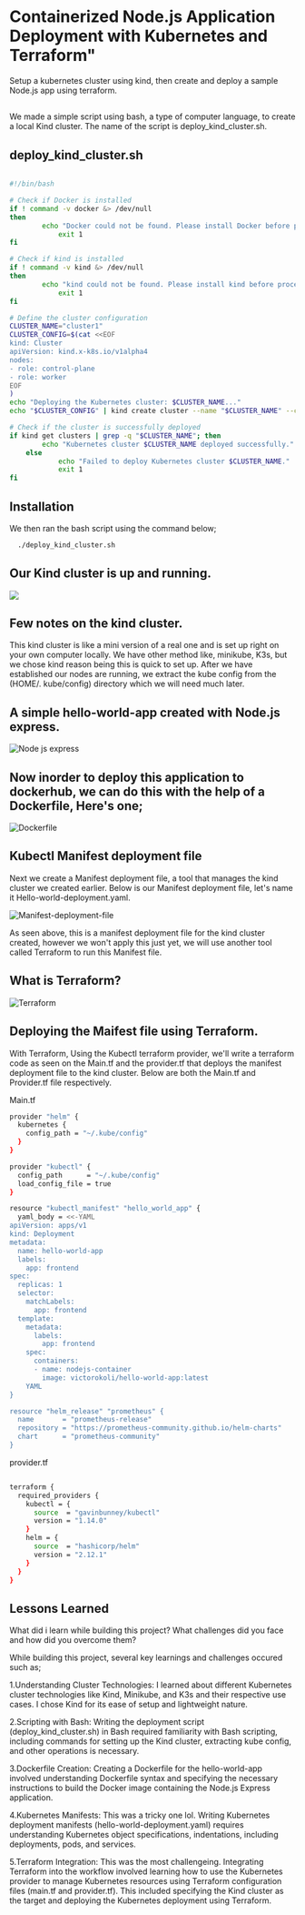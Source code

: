 
# Containerized Node.js Application Deployment with Kubernetes and Terraform"
Setup a kubernetes cluster using kind, then create and deploy a sample Node.js app using terraform. 

##
We made a simple script using bash, a type of computer language, to create a local Kind cluster. The name of the script is deploy_kind_cluster.sh.
## deploy_kind_cluster.sh

``` bash

#!/bin/bash

# Check if Docker is installed
if ! command -v docker &> /dev/null
then
	    echo "Docker could not be found. Please install Docker before proceeding."
	        exit 1
fi

# Check if kind is installed
if ! command -v kind &> /dev/null
then
	    echo "kind could not be found. Please install kind before proceeding."
	        exit 1
fi

# Define the cluster configuration
CLUSTER_NAME="cluster1"
CLUSTER_CONFIG=$(cat <<EOF
kind: Cluster
apiVersion: kind.x-k8s.io/v1alpha4
nodes:
- role: control-plane
- role: worker
EOF
)                                                                                                                         # Deploy the cluster
echo "Deploying the Kubernetes cluster: $CLUSTER_NAME..."
echo "$CLUSTER_CONFIG" | kind create cluster --name "$CLUSTER_NAME" --config=-

# Check if the cluster is successfully deployed
if kind get clusters | grep -q "$CLUSTER_NAME"; then
	    echo "Kubernetes cluster $CLUSTER_NAME deployed successfully."
    else
	        echo "Failed to deploy Kubernetes cluster $CLUSTER_NAME."
		    exit 1
fi

```
## Installation

We then ran the bash script using the command below;

```bash
  ./deploy_kind_cluster.sh

```
    
## Our Kind cluster is up and running.
![](https://private-user-images.githubusercontent.com/147929336/303326648-e0a18c42-66a6-4dc5-bf39-b08ce63d85a9.jpg?jwt=eyJhbGciOiJIUzI1NiIsInR5cCI6IkpXVCJ9.eyJpc3MiOiJnaXRodWIuY29tIiwiYXVkIjoicmF3LmdpdGh1YnVzZXJjb250ZW50LmNvbSIsImtleSI6ImtleTUiLCJleHAiOjE3MDczOTU3NzYsIm5iZiI6MTcwNzM5NTQ3NiwicGF0aCI6Ii8xNDc5MjkzMzYvMzAzMzI2NjQ4LWUwYTE4YzQyLTY2YTYtNGRjNS1iZjM5LWIwOGNlNjNkODVhOS5qcGc_WC1BbXotQWxnb3JpdGhtPUFXUzQtSE1BQy1TSEEyNTYmWC1BbXotQ3JlZGVudGlhbD1BS0lBVkNPRFlMU0E1M1BRSzRaQSUyRjIwMjQwMjA4JTJGdXMtZWFzdC0xJTJGczMlMkZhd3M0X3JlcXVlc3QmWC1BbXotRGF0ZT0yMDI0MDIwOFQxMjMxMTZaJlgtQW16LUV4cGlyZXM9MzAwJlgtQW16LVNpZ25hdHVyZT01MWI3NzliMDcyMjEyY2QyODQzZjgwNGFlNDZhMDUzNjQwNzVmMGQ3NTI1MGY1YTg2ZWZjOTc3NWVlYjY2YTI4JlgtQW16LVNpZ25lZEhlYWRlcnM9aG9zdCZhY3Rvcl9pZD0wJmtleV9pZD0wJnJlcG9faWQ9MCJ9.RfYI0ETyiy46NMhu7dnElLfzvPpzXDbqc5Xvt-q0QoA)
## Few notes on the kind cluster. 
This kind cluster is like a mini version of a real one and is set up right on your own computer locally. We have other method like, minikube, K3s, but we chose kind reason being this is quick to set up. After we have established our nodes are running, we extract the kube config from the (HOME/. kube/config) directory which we will need much later.
## A simple hello-world-app created with Node.js express.
![Node js express](https://private-user-images.githubusercontent.com/147929336/303331245-d9526232-93ac-477d-aad2-5932f80da1a1.png?jwt=eyJhbGciOiJIUzI1NiIsInR5cCI6IkpXVCJ9.eyJpc3MiOiJnaXRodWIuY29tIiwiYXVkIjoicmF3LmdpdGh1YnVzZXJjb250ZW50LmNvbSIsImtleSI6ImtleTUiLCJleHAiOjE3MDczOTY0NzAsIm5iZiI6MTcwNzM5NjE3MCwicGF0aCI6Ii8xNDc5MjkzMzYvMzAzMzMxMjQ1LWQ5NTI2MjMyLTkzYWMtNDc3ZC1hYWQyLTU5MzJmODBkYTFhMS5wbmc_WC1BbXotQWxnb3JpdGhtPUFXUzQtSE1BQy1TSEEyNTYmWC1BbXotQ3JlZGVudGlhbD1BS0lBVkNPRFlMU0E1M1BRSzRaQSUyRjIwMjQwMjA4JTJGdXMtZWFzdC0xJTJGczMlMkZhd3M0X3JlcXVlc3QmWC1BbXotRGF0ZT0yMDI0MDIwOFQxMjQyNTBaJlgtQW16LUV4cGlyZXM9MzAwJlgtQW16LVNpZ25hdHVyZT03YzQwZDA3MjMwNTk4MjEzZGVlZWIzNjgzYjZlZTgxNWNkOTY2MjYwMTQ0NzBhMGVkNzRjZjIwNmRhYjdmNGFlJlgtQW16LVNpZ25lZEhlYWRlcnM9aG9zdCZhY3Rvcl9pZD0wJmtleV9pZD0wJnJlcG9faWQ9MCJ9.R8zBQaHk-k7_RbghU1jXYNvan8hN3sF2OgoudU_-VTY)
## Now inorder to deploy this application to dockerhub, we can do this with the help of a Dockerfile, Here's one;
![Dockerfile](https://private-user-images.githubusercontent.com/147929336/303336379-7d6401c5-3a80-4c9d-9040-14b80883ce7f.png?jwt=eyJhbGciOiJIUzI1NiIsInR5cCI6IkpXVCJ9.eyJpc3MiOiJnaXRodWIuY29tIiwiYXVkIjoicmF3LmdpdGh1YnVzZXJjb250ZW50LmNvbSIsImtleSI6ImtleTUiLCJleHAiOjE3MDczOTcyNzIsIm5iZiI6MTcwNzM5Njk3MiwicGF0aCI6Ii8xNDc5MjkzMzYvMzAzMzM2Mzc5LTdkNjQwMWM1LTNhODAtNGM5ZC05MDQwLTE0YjgwODgzY2U3Zi5wbmc_WC1BbXotQWxnb3JpdGhtPUFXUzQtSE1BQy1TSEEyNTYmWC1BbXotQ3JlZGVudGlhbD1BS0lBVkNPRFlMU0E1M1BRSzRaQSUyRjIwMjQwMjA4JTJGdXMtZWFzdC0xJTJGczMlMkZhd3M0X3JlcXVlc3QmWC1BbXotRGF0ZT0yMDI0MDIwOFQxMjU2MTJaJlgtQW16LUV4cGlyZXM9MzAwJlgtQW16LVNpZ25hdHVyZT1mMDJiOWM4YzFjMWE1MmNjMzVkZDU2ODM4NjE0MWNiYmNlNGI3YTA3NmEzYWQ3ZWNiYTQxODY5OGIxYWE5MDhiJlgtQW16LVNpZ25lZEhlYWRlcnM9aG9zdCZhY3Rvcl9pZD0wJmtleV9pZD0wJnJlcG9faWQ9MCJ9.0uvMqk_k3DT7QFPrQKEh5sxorx6Z9uG20BIDFjpeIj8)
## Kubectl Manifest deployment file
Next we create a Manifest deployment file, a tool that manages the kind cluster we created earlier. Below is our Manifest deployment file, let's name it Hello-world-deployment.yaml.

![Manifest-deployment-file](https://private-user-images.githubusercontent.com/147929336/303338309-a7a35c9f-f33a-425f-860a-33a8d045fbbd.png?jwt=eyJhbGciOiJIUzI1NiIsInR5cCI6IkpXVCJ9.eyJpc3MiOiJnaXRodWIuY29tIiwiYXVkIjoicmF3LmdpdGh1YnVzZXJjb250ZW50LmNvbSIsImtleSI6ImtleTUiLCJleHAiOjE3MDczOTc3MjksIm5iZiI6MTcwNzM5NzQyOSwicGF0aCI6Ii8xNDc5MjkzMzYvMzAzMzM4MzA5LWE3YTM1YzlmLWYzM2EtNDI1Zi04NjBhLTMzYThkMDQ1ZmJiZC5wbmc_WC1BbXotQWxnb3JpdGhtPUFXUzQtSE1BQy1TSEEyNTYmWC1BbXotQ3JlZGVudGlhbD1BS0lBVkNPRFlMU0E1M1BRSzRaQSUyRjIwMjQwMjA4JTJGdXMtZWFzdC0xJTJGczMlMkZhd3M0X3JlcXVlc3QmWC1BbXotRGF0ZT0yMDI0MDIwOFQxMzAzNDlaJlgtQW16LUV4cGlyZXM9MzAwJlgtQW16LVNpZ25hdHVyZT1lYjIxMjg4ZDFlYzdiYTlhMDAzZTczNzg4MDRiNTMwMGFiZmQ4ZTcwYWNmOTY1M2ExNGYwMjA1MDUxZmQxM2VjJlgtQW16LVNpZ25lZEhlYWRlcnM9aG9zdCZhY3Rvcl9pZD0wJmtleV9pZD0wJnJlcG9faWQ9MCJ9.GtoqDC1JIIGeXo9JVaos875xI4XVzPtMaDeSYu2EGWg)


As seen above, this is a manifest deployment file for the kind cluster created, however we won't apply this just yet, we will use another tool called Terraform to run this Manifest file.

## What is Terraform?
![Terraform](https://private-user-images.githubusercontent.com/147929336/303340183-0f62bcf0-4a9e-481d-b223-5e87ef3c0069.png?jwt=eyJhbGciOiJIUzI1NiIsInR5cCI6IkpXVCJ9.eyJpc3MiOiJnaXRodWIuY29tIiwiYXVkIjoicmF3LmdpdGh1YnVzZXJjb250ZW50LmNvbSIsImtleSI6ImtleTUiLCJleHAiOjE3MDczOTgxNTEsIm5iZiI6MTcwNzM5Nzg1MSwicGF0aCI6Ii8xNDc5MjkzMzYvMzAzMzQwMTgzLTBmNjJiY2YwLTRhOWUtNDgxZC1iMjIzLTVlODdlZjNjMDA2OS5wbmc_WC1BbXotQWxnb3JpdGhtPUFXUzQtSE1BQy1TSEEyNTYmWC1BbXotQ3JlZGVudGlhbD1BS0lBVkNPRFlMU0E1M1BRSzRaQSUyRjIwMjQwMjA4JTJGdXMtZWFzdC0xJTJGczMlMkZhd3M0X3JlcXVlc3QmWC1BbXotRGF0ZT0yMDI0MDIwOFQxMzEwNTFaJlgtQW16LUV4cGlyZXM9MzAwJlgtQW16LVNpZ25hdHVyZT0yZGUwOTk0ZTkzMjAxYTRjNmE3MGNmMDM2OTE2MDYzMDQ1ODM1ZTRhNmZlZjJjYjA5YmE1ZDEyMDcxYWU1MGVlJlgtQW16LVNpZ25lZEhlYWRlcnM9aG9zdCZhY3Rvcl9pZD0wJmtleV9pZD0wJnJlcG9faWQ9MCJ9.3qtITbFHyZfm2BIUwHAIffPCKs2hjHcSpcELzNOrlQQ)






















## Deploying the Maifest file using Terraform.
With Terraform, Using the Kubectl terraform provider, we'll write a terraform code as seen on the Main.tf and the provider.tf that deploys the manifest deployment file to the kind cluster. Below are both the Main.tf and Provider.tf file respectively.

Main.tf

```bash
provider "helm" {
  kubernetes {
    config_path = "~/.kube/config"
  }
}

provider "kubectl" {
  config_path      = "~/.kube/config"
  load_config_file = true
}

resource "kubectl_manifest" "hello_world_app" {
  yaml_body = <<-YAML
apiVersion: apps/v1
kind: Deployment
metadata:
  name: hello-world-app
  labels:
    app: frontend
spec:
  replicas: 1
  selector:
    matchLabels:
      app: frontend
  template:
    metadata:
      labels:
        app: frontend
    spec:
      containers:
      - name: nodejs-container
        image: victorokoli/hello-world-app:latest
    YAML
}

resource "helm_release" "prometheus" {
  name       = "prometheus-release"
  repository = "https://prometheus-community.github.io/helm-charts"
  chart      = "prometheus-community"
}

```

provider.tf

``` bash

terraform {
  required_providers {
    kubectl = {
      source  = "gavinbunney/kubectl"
      version = "1.14.0"
    }
    helm = {
      source  = "hashicorp/helm"
      version = "2.12.1"
    }
  }
}

```
## Lessons Learned

What did i learn while building this project? What challenges did you face and how did you overcome them?

While building this project, several key learnings and challenges occured such as;

1.Understanding Cluster Technologies: I learned about different Kubernetes cluster technologies like Kind, Minikube, and K3s and their respective use cases. I chose Kind for its ease of setup and lightweight nature.

2.Scripting with Bash: Writing the deployment script (deploy_kind_cluster.sh) in Bash required familiarity with Bash scripting, including commands for setting up the Kind cluster, extracting kube config, and other operations is necessary.

3.Dockerfile Creation: Creating a Dockerfile for the hello-world-app involved understanding Dockerfile syntax and specifying the necessary instructions to build the Docker image containing the Node.js Express application.

4.Kubernetes Manifests: This was a tricky one lol. Writing Kubernetes deployment manifests (hello-world-deployment.yaml) requires understanding Kubernetes object specifications, indentations, including deployments, pods, and services.

5.Terraform Integration: This was the most challengeing.  Integrating Terraform into the workflow involved learning how to use the Kubernetes provider to manage Kubernetes resources using Terraform configuration files (main.tf and provider.tf). This included specifying the Kind cluster as the target and deploying the Kubernetes deployment using Terraform.

